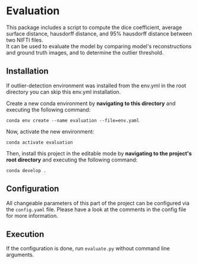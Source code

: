 # Evaluation
This package includes a script to compute the dice coefficient, average surface distance, 
hausdorff distance, and 95% hausdorff distance between two NIFTI files.
<br>
It can be used to evaluate the model by comparing model's reconstructions and ground truth images, and to determine the outlier threshold.

## Installation
If outlier-detection environment was installed from the env.yml in the root directory you can skip this env.yml installation.

Create a new conda environment by **navigating to this directory** and executing the following command:
```shell
conda env create --name evaluation --file=env.yaml
```

Now, activate the new environment:
```shell
conda activate evaluation
```

Then, install this project in the editable mode by **navigating to the project's root directory** and executing the
following command:
```shell
conda develop .
```

## Configuration
All changeable parameters of this part of the project can be configured via the `config.yaml` file.
Please have a look at the comments in the config file for more information.

## Execution
If the configuration is done, run `evaluate.py` without command line arguments.
